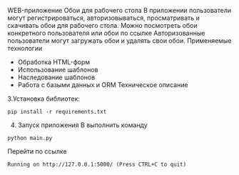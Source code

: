  WEB-приложение
 Обои для рабочего стола
В приложении пользователи могут регистрироваться, 
авторизовываться, просматривать и скачивать обои
для рабочего стола. 
Можно посмотреть обои конкретного 
пользователя или обои по ссылке 
Авторизованные пользователи могут загружать обои 
и удалять свои обои.
 Применяемые технологии
- Обработка HTML-форм
- Использование шаблонов
- Наследование шаблонов
- Работа с базыми данных и ORM
Техническое описание

3.Установка библиотек:
   ```
   pip install -r requirements.txt
   ```
4. Запуск приложения
В  выполнить команду
```
python main.py
```
Перейти по ссылке
```
Running on http://127.0.0.1:5000/ (Press CTRL+C to quit)
```